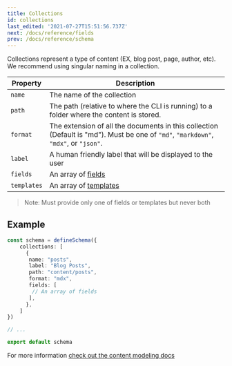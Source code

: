 ```yaml
---
title: Collections
id: collections
last_edited: '2021-07-27T15:51:56.737Z'
next: /docs/reference/fields
prev: /docs/reference/schema
---
```



Collections represent a type of content (EX, blog post, page, author, etc). We recommend using singular naming in a collection.


| Property     | Description              |
|--------------|--------------------------|
| `name` | The name of the collection |
| `path` | The path (relative to where the CLI is running) to a folder where the content is stored. |
| `format` | The extension of all the documents in this collection (Default is "md"). Must be one of `"md"`, `"markdown"`, `"mdx"`, or `"json"`. |
| `label` | A human friendly label that will be displayed to the user|
| `fields` | An array of [fields](/docs/reference/fields/) |
| `templates` | An array of [templates](/docs/reference/templates/) |

> Note: Must provide only one of fields or templates but never both

## Example

```ts
const schema = defineSchema({
    collections: [
      {
       name: "posts",
       label: "Blog Posts",
       path: "content/posts",
       format: "mdx",
       fields: [
        // An array of fields
       ],
      },
    ]
}) 

// ...

export default schema
```


For more information [check out the content modeling docs](/docs/schema/)

